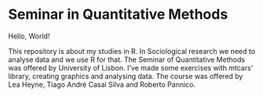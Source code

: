 # Seminar in Quantitative Methods

Hello, World!

This repository is about my studies in R. In Sociological research we need to analyse data and we use R for that.
The Seminar of Quantitative Methods was offered by University of Lisbon. I've made some exercises with mtcars' library, creating graphics and analysing data.
The course was offered by Lea Heyne, Tiago André Casal Silva and Roberto Pannico.
